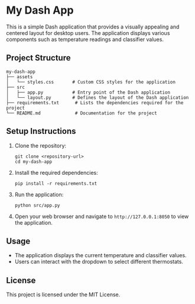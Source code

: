 # My Dash App

This is a simple Dash application that provides a visually appealing and centered layout for desktop users. The application displays various components such as temperature readings and classifier values.

## Project Structure

```
my-dash-app
├── assets
│   └── styles.css       # Custom CSS styles for the application
├── src
│   ├── app.py           # Entry point of the Dash application
│   └── layout.py        # Defines the layout of the Dash application
├── requirements.txt      # Lists the dependencies required for the project
└── README.md             # Documentation for the project
```

## Setup Instructions

1. Clone the repository:
   ```
   git clone <repository-url>
   cd my-dash-app
   ```

2. Install the required dependencies:
   ```
   pip install -r requirements.txt
   ```

3. Run the application:
   ```
   python src/app.py
   ```

4. Open your web browser and navigate to `http://127.0.0.1:8050` to view the application.

## Usage

- The application displays the current temperature and classifier values.
- Users can interact with the dropdown to select different thermostats.

## License

This project is licensed under the MIT License.